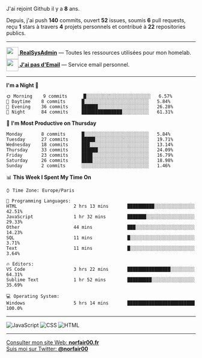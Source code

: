 J'ai rejoint Github il y a **8** ans.

Depuis, j'ai push **140** commits, ouvert **52** issues, soumis **6** pull requests, reçu **1** stars à travers **4** projets personnels et contribué à **22** repositories publics.

---

[<img src="https://avatars2.githubusercontent.com/u/64165263?s=96&v=4" width="32" height="32" align="center"> **RealSysAdmin**](https://github.com/realsysadmin-icu) — Toutes les ressources utilisées pour mon homelab.  
[<img src="https://avatars1.githubusercontent.com/u/65110091?s=96&v=4" width="32" height="32" align="center"> **J'ai pas d'Email**](https://github.com/jaipasdemail) — Service email personnel.  

---

<!--START_SECTION:waka-->
**I'm a Night 🦉** 

```text
🌞 Morning    9 commits      █░░░░░░░░░░░░░░░░░░░░░░░░   6.57% 
🌆 Daytime    8 commits      █░░░░░░░░░░░░░░░░░░░░░░░░   5.84% 
🌃 Evening    36 commits     ██████░░░░░░░░░░░░░░░░░░░   26.28% 
🌙 Night      84 commits     ███████████████░░░░░░░░░░   61.31%

```
📅 **I'm Most Productive on Thursday** 

```text
Monday       8 commits      █░░░░░░░░░░░░░░░░░░░░░░░░   5.84% 
Tuesday      27 commits     █████░░░░░░░░░░░░░░░░░░░░   19.71% 
Wednesday    18 commits     ███░░░░░░░░░░░░░░░░░░░░░░   13.14% 
Thursday     33 commits     ██████░░░░░░░░░░░░░░░░░░░   24.09% 
Friday       23 commits     ████░░░░░░░░░░░░░░░░░░░░░   16.79% 
Saturday     26 commits     ████░░░░░░░░░░░░░░░░░░░░░   18.98% 
Sunday       2 commits      ░░░░░░░░░░░░░░░░░░░░░░░░░   1.46%

```


📊 **This Week I Spent My Time On** 

```text
⌚︎ Time Zone: Europe/Paris

💬 Programming Languages: 
HTML                     2 hrs 13 mins       ██████████░░░░░░░░░░░░░░░   42.51% 
JavaScript               1 hr 32 mins        ███████░░░░░░░░░░░░░░░░░░   29.33% 
Other                    44 mins             ███░░░░░░░░░░░░░░░░░░░░░░   14.23% 
SQL                      11 mins             █░░░░░░░░░░░░░░░░░░░░░░░░   3.71% 
Text                     11 mins             █░░░░░░░░░░░░░░░░░░░░░░░░   3.64%

🔥 Editors: 
VS Code                  3 hrs 22 mins       ████████████████░░░░░░░░░   64.31% 
Sublime Text             1 hr 52 mins        █████████░░░░░░░░░░░░░░░░   35.69%

💻 Operating System: 
Windows                  5 hrs 14 mins       █████████████████████████   100.0%

```


<!--END_SECTION:waka-->

---

![JavaScript](https://img.shields.io/static/v1?style=for-the-badge&label=JavaScript&color=555&labelColor=%23f1e05a&message=67.7%25)
![CSS](https://img.shields.io/static/v1?style=for-the-badge&label=CSS&color=555&labelColor=%23563d7c&message=18.8%25)
![HTML](https://img.shields.io/static/v1?style=for-the-badge&label=HTML&color=555&labelColor=%23e34c26&message=13.4%25)

---

[Consulter mon site Web: **norfair00.fr**](https://norfair00.fr/)  
[Suis moi sur Twitter: **@norfair00**](https://twitter.com/norfair00)
